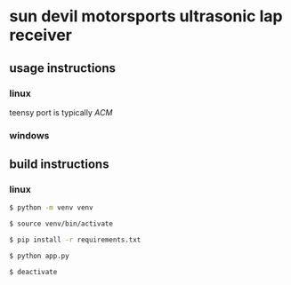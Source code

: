 # sun devil motorsports ultrasonic lap receiver
## usage instructions
### linux
teensy port is typically *ACM*
### windows

## build instructions
### linux
```bash
$ python -m venv venv

$ source venv/bin/activate

$ pip install -r requirements.txt

$ python app.py

$ deactivate
```
